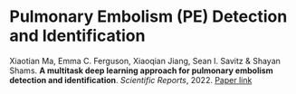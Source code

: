 # Pulmonary Embolism (PE) Detection and Identification
Xiaotian Ma, Emma C. Ferguson, Xiaoqian Jiang, Sean I. Savitz & Shayan Shams. **A multitask deep learning approach for pulmonary embolism detection and identification**. *Scientific Reports*, 2022.
[Paper link](https://www.nature.com/articles/s41598-022-16976-9)
